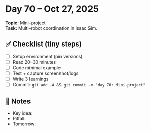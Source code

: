 # Day 70 – Oct 27, 2025
**Topic:** Mini-project  
**Task:** Multi-robot coordination in Isaac Sim.

## ✅ Checklist (tiny steps)
- [ ] Setup environment (pin versions)
- [ ] Read 20–30 minutes
- [ ] Code minimal example
- [ ] Test + capture screenshot/logs
- [ ] Write 3 learnings
- [ ] Commit: `git add -A && git commit -m "day 70: Mini-project"`

## 📓 Notes
- Key idea:
- Pitfall:
- Tomorrow:
